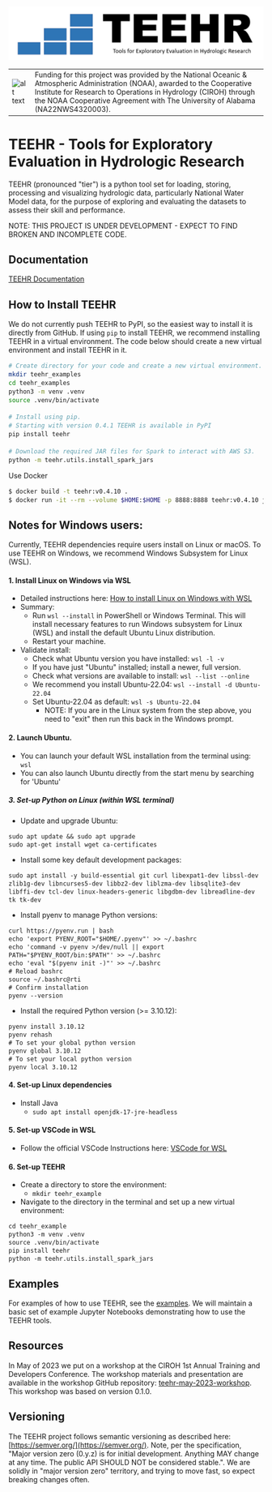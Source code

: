 ![alt text](https://github.com/RTIInternational/teehr/blob/main/docs/images/teehr.png)

| | |
| --- | --- |
| ![alt text](https://ciroh.ua.edu/wp-content/uploads/2022/08/CIROHLogo_200x200.png) | Funding for this project was provided by the National Oceanic & Atmospheric Administration (NOAA), awarded to the Cooperative Institute for Research to Operations in Hydrology (CIROH) through the NOAA Cooperative Agreement with The University of Alabama (NA22NWS4320003). |


# TEEHR - Tools for Exploratory Evaluation in Hydrologic Research
TEEHR (pronounced "tier") is a python tool set for loading, storing,
processing and visualizing hydrologic data, particularly National Water
Model data, for the purpose of exploring and evaluating the datasets to
assess their skill and performance.

NOTE: THIS PROJECT IS UNDER DEVELOPMENT - EXPECT TO FIND BROKEN AND INCOMPLETE CODE.

## Documentation
[TEEHR Documentation](https://rtiinternational.github.io/teehr/)

## How to Install TEEHR
We do not currently push TEEHR to PyPI, so the easiest way to install it is directly from GitHub.
If using `pip` to install TEEHR, we recommend installing TEEHR in a virtual environment.
The code below should create a new virtual environment and install TEEHR in it.

```bash
# Create directory for your code and create a new virtual environment.
mkdir teehr_examples
cd teehr_examples
python3 -m venv .venv
source .venv/bin/activate

# Install using pip.
# Starting with version 0.4.1 TEEHR is available in PyPI
pip install teehr

# Download the required JAR files for Spark to interact with AWS S3.
python -m teehr.utils.install_spark_jars
```
Use Docker
```bash
$ docker build -t teehr:v0.4.10 .
$ docker run -it --rm --volume $HOME:$HOME -p 8888:8888 teehr:v0.4.10 jupyter lab --ip 0.0.0.0 $HOME
```

## Notes for Windows users:
Currently, TEEHR dependencies require users install on Linux or macOS. To use TEEHR on Windows, we recommend Windows Subsystem for Linux (WSL).

#### 1. Install Linux on Windows via WSL

- Detailed instructions here: [How to install Linux on Windows with WSL](https://learn.microsoft.com/en-us/windows/wsl/install)
- Summary:
  - Run `wsl --install` in PowerShell or Windows Terminal. This will install necessary features to run Windows subsystem for Linux (WSL) and install the default Ubuntu Linux distribution.
  - Restart your machine.
- Validate install:
  - Check what Ubuntu version you have installed: `wsl -l -v`
  - If you have just "Ubuntu" installed; install a newer, full version.
  - Check what versions are available to install: `wsl --list --online`
  - We recommend you install Ubuntu-22.04: `wsl --install -d Ubuntu-22.04`
  - Set Ubuntu-22.04 as default: `wsl -s Ubuntu-22.04`
    - NOTE: If you are in the Linux system from the step above, you need to "exit" then run this back in the Windows prompt.

#### 2. Launch Ubuntu.
- You can launch your default WSL installation from the terminal using: `wsl`
- You can also launch Ubuntu directly from the start menu by searching for 'Ubuntu'

##### 3. Set-up Python on Linux (within WSL terminal)
- Update and upgrade Ubuntu:
```
sudo apt update && sudo apt upgrade
sudo apt-get install wget ca-certificates
```

- Install some key default development packages:
```
sudo apt install -y build-essential git curl libexpat1-dev libssl-dev zlib1g-dev libncurses5-dev libbz2-dev liblzma-dev libsqlite3-dev libffi-dev tcl-dev linux-headers-generic libgdbm-dev libreadline-dev tk tk-dev
```

- Install pyenv to manage Python versions:
```
curl https://pyenv.run | bash
echo 'export PYENV_ROOT="$HOME/.pyenv"' >> ~/.bashrc
echo 'command -v pyenv >/dev/null || export PATH="$PYENV_ROOT/bin:$PATH"' >> ~/.bashrc
echo 'eval "$(pyenv init -)"' >> ~/.bashrc
# Reload bashrc
source ~/.bashrc@rti
# Confirm installation
pyenv --version
```

- Install the required Python version (>= 3.10.12):
```
pyenv install 3.10.12
pyenv rehash
# To set your global python version
pyenv global 3.10.12
# To set your local python version
pyenv local 3.10.12
```

#### 4. Set-up Linux dependencies
- Install Java
  - `sudo apt install openjdk-17-jre-headless`

#### 5. Set-up VSCode in WSL
- Follow the official VSCode Instructions here: [VSCode for WSL](https://learn.microsoft.com/en-us/windows/wsl/tutorials/wsl-vscode)

#### 6. Set-up TEEHR
- Create a directory to store the environment:
  - `mkdir teehr_example`
- Navigate to the directory in the terminal and set up a new virtual environment:
```
cd teehr_example
python3 -m venv .venv
source .venv/bin/activate
pip install teehr
python -m teehr.utils.install_spark_jars
```

## Examples
For examples of how to use TEEHR, see the [examples](examples).  We will maintain a basic set of example Jupyter Notebooks demonstrating how to use the TEEHR tools.


## Resources
In May of 2023 we put on a workshop at the CIROH 1st Annual Training and Developers Conference.  The workshop materials and presentation are available in the workshop GitHub repository: [teehr-may-2023-workshop](https://github.com/RTIInternational/teehr-may-2023-workshop).  This workshop was based on version 0.1.0.

## Versioning
The TEEHR project follows semantic versioning as described here: [https://semver.org/](https://semver.org/).
Note, per the specification, "Major version zero (0.y.z) is for initial development. Anything MAY change at any time. The public API SHOULD NOT be considered stable.".  We are solidly in "major version zero" territory, and trying to move fast, so expect breaking changes often.

